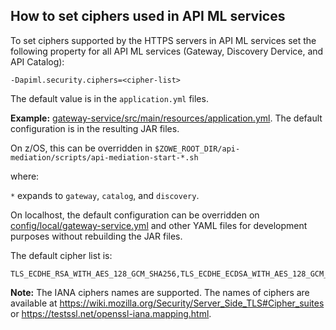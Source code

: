 ## How to set ciphers used in API ML services

To set ciphers supported by the HTTPS servers in API ML services set the following property
for all API ML services (Gateway, Discovery Dervice, and API Catalog):

    -Dapiml.security.ciphers=<cipher-list>

The default value is in the `application.yml` files.

**Example:** [gateway-service/src/main/resources/application.yml](/gateway-service/src/main/resources/application.yml). The default configuration is in the resulting JAR files.

On z/OS, this can be overridden in `$ZOWE_ROOT_DIR/api-mediation/scripts/api-mediation-start-*.sh` 

where:

`*` expands to `gateway`, `catalog`, and `discovery`.

On localhost, the default configuration can be overridden on [config/local/gateway-service.yml](/config/local/gateway-service.yml) and other YAML files for development purposes without rebuilding the JAR files.

The default cipher list is:

    TLS_ECDHE_RSA_WITH_AES_128_GCM_SHA256,TLS_ECDHE_ECDSA_WITH_AES_128_GCM_SHA256,TLS_ECDHE_RSA_WITH_AES_256_GCM_SHA384,TLS_ECDHE_ECDSA_WITH_AES_256_GCM_SHA384,TLS_ECDHE_RSA_WITH_AES_256_CBC_SHA,TLS_ECDHE_RSA_WITH_AES_128_CBC_SHA,TLS_ECDHE_RSA_WITH_AES_128_CBC_SHA256,TLS_ECDHE_ECDSA_WITH_AES_128_CBC_SHA256,TLS_ECDHE_ECDSA_WITH_AES_256_CBC_SHA384

**Note:** The IANA ciphers names are supported.
The names of ciphers are available at https://wiki.mozilla.org/Security/Server_Side_TLS#Cipher_suites or https://testssl.net/openssl-iana.mapping.html.
